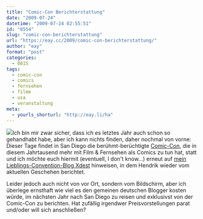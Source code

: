 ```yaml
---
title: "Comic-Con Berichterstattung"
date: "2009-07-24"
datetime: "2009-07-24 02:55:51"
id: "8554"
slug: "comic-con-berichterstattung"
url: "https://eay.cc/2009/comic-con-berichterstattung/"
author: "eay"
format: "post"
categories:
  - 0815
tags:
  - comic-con
  - comics
  - fernsehen
  - filme
  - usa
  - veranstaltung
meta:
  - yourls_shorturl: "http://eay.li/ha"
---
```


![](https://eay.cc/uploads/2009/comiccon.gif)Ich bin mir zwar sicher, dass ich es letztes Jahr auch schon so gehandhabt habe, aber ich kann nichts finden, daher nochmal von vorne: Dieser Tage findet in San Diego die berühmt-berüchtigte [Comic-Con](http://www.comic-con.org/), die in diesem Jahrtausend mehr mit Film & Fernsehen als Comics zu tun hat, statt und ich möchte euch hiermit (eventuell, I don't know...) erneut auf [mein Lieblings-Convention-Blog Xdest](http://xdest.com/) hinweisen, in dem Hendrik wieder vom aktuellen Geschehen berichtet.

Leider jedoch auch nicht von vor Ort, sondern vom Bildschirm, aber ich überlege ernsthaft wie viel es den gemeinen deutschen Blogger kosten würde, im nächsten Jahr nach San Diego zu reisen und exklusivst von der Comic-Con zu berichten. Hat zufällig irgendwer Preisvorstellungen parat und/oder will sich anschließen?
